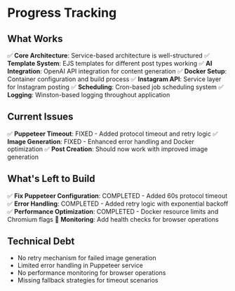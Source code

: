 # Progress Tracking

## What Works
✅ **Core Architecture**: Service-based architecture is well-structured
✅ **Template System**: EJS templates for different post types working
✅ **AI Integration**: OpenAI API integration for content generation
✅ **Docker Setup**: Container configuration and build process
✅ **Instagram API**: Service layer for Instagram posting
✅ **Scheduling**: Cron-based job scheduling system
✅ **Logging**: Winston-based logging throughout application

## Current Issues
✅ **Puppeteer Timeout**: FIXED - Added protocol timeout and retry logic
✅ **Image Generation**: FIXED - Enhanced error handling and Docker optimization
✅ **Post Creation**: Should now work with improved image generation

## What's Left to Build
✅ **Fix Puppeteer Configuration**: COMPLETED - Added 60s protocol timeout
✅ **Error Handling**: COMPLETED - Added retry logic with exponential backoff
✅ **Performance Optimization**: COMPLETED - Docker resource limits and Chromium flags
🔧 **Monitoring**: Add health checks for browser operations

## Technical Debt
- No retry mechanism for failed image generation
- Limited error handling in Puppeteer service
- No performance monitoring for browser operations
- Missing fallback strategies for timeout scenarios 